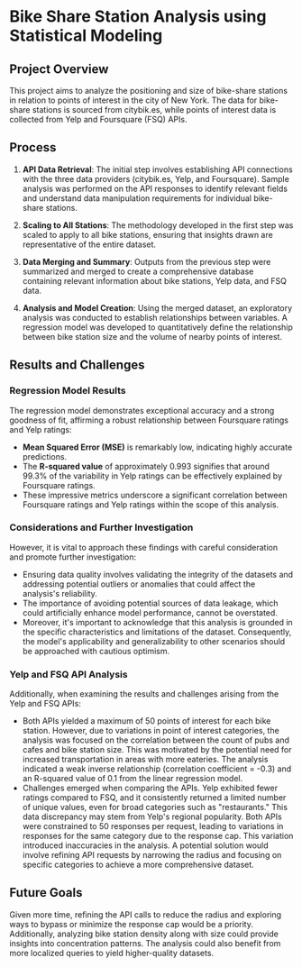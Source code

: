 # Bike Share Station Analysis using Statistical Modeling

## Project Overview

This project aims to analyze the positioning and size of bike-share stations in relation to points of interest in the city of New York. The data for bike-share stations is sourced from citybik.es, while points of interest data is collected from Yelp and Foursquare (FSQ) APIs.

## Process

1. **API Data Retrieval**: The initial step involves establishing API connections with the three data providers (citybik.es, Yelp, and Foursquare). Sample analysis was performed on the API responses to identify relevant fields and understand data manipulation requirements for individual bike-share stations.

2. **Scaling to All Stations**: The methodology developed in the first step was scaled to apply to all bike stations, ensuring that insights drawn are representative of the entire dataset.

3. **Data Merging and Summary**: Outputs from the previous step were summarized and merged to create a comprehensive database containing relevant information about bike stations, Yelp data, and FSQ data.

4. **Analysis and Model Creation**: Using the merged dataset, an exploratory analysis was conducted to establish relationships between variables. A regression model was developed to quantitatively define the relationship between bike station size and the volume of nearby points of interest.

## Results and Challenges

### Regression Model Results

The regression model demonstrates exceptional accuracy and a strong goodness of fit, affirming a robust relationship between Foursquare ratings and Yelp ratings:

- **Mean Squared Error (MSE)** is remarkably low, indicating highly accurate predictions.
- The **R-squared value** of approximately 0.993 signifies that around 99.3% of the variability in Yelp ratings can be effectively explained by Foursquare ratings.
- These impressive metrics underscore a significant correlation between Foursquare ratings and Yelp ratings within the scope of this analysis.

### Considerations and Further Investigation

However, it is vital to approach these findings with careful consideration and promote further investigation:

- Ensuring data quality involves validating the integrity of the datasets and addressing potential outliers or anomalies that could affect the analysis's reliability.
- The importance of avoiding potential sources of data leakage, which could artificially enhance model performance, cannot be overstated.
- Moreover, it's important to acknowledge that this analysis is grounded in the specific characteristics and limitations of the dataset. Consequently, the model's applicability and generalizability to other scenarios should be approached with cautious optimism.

### Yelp and FSQ API Analysis

Additionally, when examining the results and challenges arising from the Yelp and FSQ APIs:

- Both APIs yielded a maximum of 50 points of interest for each bike station. However, due to variations in point of interest categories, the analysis was focused on the correlation between the count of pubs and cafes and bike station size. This was motivated by the potential need for increased transportation in areas with more eateries. The analysis indicated a weak inverse relationship (correlation coefficient = -0.3) and an R-squared value of 0.1 from the linear regression model.
- Challenges emerged when comparing the APIs. Yelp exhibited fewer ratings compared to FSQ, and it consistently returned a limited number of unique values, even for broad categories such as "restaurants." This data discrepancy may stem from Yelp's regional popularity. Both APIs were constrained to 50 responses per request, leading to variations in responses for the same category due to the response cap. This variation introduced inaccuracies in the analysis. A potential solution would involve refining API requests by narrowing the radius and focusing on specific categories to achieve a more comprehensive dataset.

## Future Goals

Given more time, refining the API calls to reduce the radius and exploring ways to bypass or minimize the response cap would be a priority. Additionally, analyzing bike station density along with size could provide insights into concentration patterns. The analysis could also benefit from more localized queries to yield higher-quality datasets.

